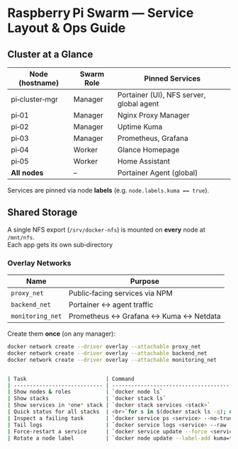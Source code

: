 # Raspberry Pi Swarm — Service Layout & Ops Guide

## Cluster at a Glance
| Node (hostname) | Swarm Role | Pinned Services |
|-----------------|------------|-----------------|
| pi‑cluster‑mgr  | Manager    | Portainer (UI), NFS server, global agent |
| pi‑01           | Manager    | Nginx Proxy Manager |
| pi‑02           | Manager    | Uptime Kuma |
| pi‑03           | Manager    | Prometheus, Grafana |
| pi‑04           | Worker     | Glance Homepage |
| pi‑05           | Worker     | Home Assistant |
| **All nodes**   | –          | Portainer Agent (global) |

Services are pinned via node **labels** (e.g. `node.labels.kuma == true`).

## Shared Storage

A single NFS export (`/srv/docker‑nfs`) is mounted on **every** node at  
`/mnt/nfs`.  
Each app gets its own sub‑directory

### Overlay Networks

| Name          | Purpose                     |
|---------------|-----------------------------|
| `proxy_net`   | Public‑facing services via NPM |
| `backend_net` | Portainer ↔ agent traffic      |
| `monitoring_net` | Prometheus ↔ Grafana ↔ Kuma ↔ Netdata |

Create them **once** (on any manager):

```bash
docker network create --driver overlay --attachable proxy_net
docker network create --driver overlay --attachable backend_net
docker network create --driver overlay --attachable monitoring_net


| Task                         | Command                                                                                                                 |
| ---------------------------- | ----------------------------------------------------------------------------------------------------------------------- |
| Show nodes & roles           | `docker node ls`                                                                                                        |
| Show stacks                  | `docker stack ls`                                                                                                       |
| Show services in *one* stack | `docker stack services <stack>`                                                                                         |
| Quick status for all stacks  | <br>`for s in $(docker stack ls -q); do`<br>`  docker stack services $s --format '{{.Name}}\t{{.Replicas}}';`<br>`done` |
| Inspect a failing task       | `docker service ps <service> --no-trunc`                                                                                |
| Tail logs                    | `docker service logs <service> --raw --tail 100`                                                                        |
| Force‑restart a service      | `docker service update --force <service>`                                                                               |
| Rotate a node label          | `docker node update --label-add kuma=true <nodeID>`                                                                     |
